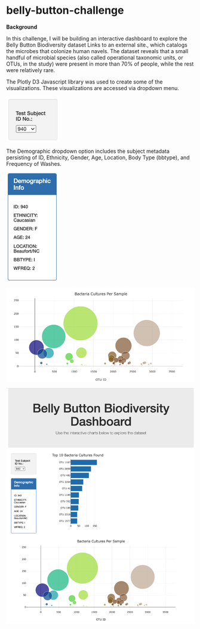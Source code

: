 # belly-button-challenge

**Background**

In this challenge, I will be building an interactive dashboard to explore the Belly Button Biodiversity dataset Links to an external site., which catalogs the microbes that colonize human navels.
The dataset reveals that a small handful of microbial species (also called operational taxonomic units, or OTUs, in the study) were present in more than 70% of people, while the rest were relatively rare.

The Plotly D3 Javascript library was used to create some of the visualizations. These visualizations are accessed via dropdown menu.

![This is an image](https://github.com/cjallow01/belly-button-challenge/blob/main/Images/a-test_subject.png)


The Demographic dropdown option includes the subject metadata persisting of ID, Ethnicity, Gender, Age, Location, Body Type (bbtype), and Frequency of Washes.

![This is an image](https://github.com/cjallow01/belly-button-challenge/blob/main/Images/b-demographic.png)



![This is an image](https://github.com/cjallow01/belly-button-challenge/blob/main/Images/d-bacteria-cultures.png)



![This is an image](https://github.com/cjallow01/belly-button-challenge/blob/main/Images/e-bellybuttonbiodiversitydashboard.png)
